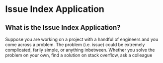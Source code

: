 # Issue Index Application

## What is the Issue Index Application?
Suppose you are working on a project with a handful of engineers and you come across a problem. The problem (i.e. issue) could be extremely complicated, farily simple, or anything inbetween. Whether you solve the problem on your own, find a solution on stack overflow, ask a colleague 

